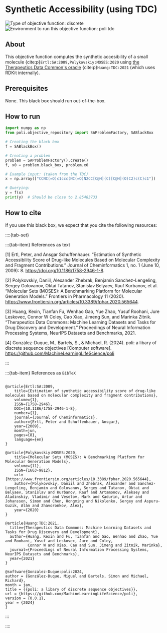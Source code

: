 # Synthetic Accessibility (using TDC)

![Type of objective function: discrete](https://img.shields.io/badge/Type-discrete_inputs-blue)
![Environment to run this objective function: poli tdc](https://img.shields.io/badge/Environment-poli____tdc-teal
)

## About

This objective function computes the synthetic accesibility of a small molecule {cite:p}`Ertl:SA:2009,Polykovskiy:MOSES:2020` using [the Therapeutics Data Common's oracle](https://tdcommons.ai/functions/oracles/#synthetic-accessibility-sa) {cite:p}`Huang:TDC:2021` (which uses RDKit internally).

## Prerequisites

None. This black box should run out-of-the-box.

## How to run

```python
import numpy as np
from poli.objective_repository import SAProblemFactory, SABlackBox

# Creating the black box
f = SABlackBox()

# Creating a problem
problem = SAProblemFactory().create()
f, x0 = problem.black_box, problem.x0

# Example input: (taken from the TDC)
x = np.array(["CCNC(=O)c1ccc(NC(=O)N2CC[C@H](C)[C@H](O)C2)c(C)c1"])

# Querying:
y = f(x)
print(y)  # Should be close to 2.85483733
```

## How to cite

If you use this black box, we expect that you cite the following resources:

::::{tab-set}

:::{tab-item} References as text

[1] Ertl, Peter, and Ansgar Schuffenhauer. “Estimation of Synthetic Accessibility Score of Drug-like Molecules Based on Molecular Complexity and Fragment Contributions.” Journal of Cheminformatics 1, no. 1 (June 10, 2009): 8. https://doi.org/10.1186/1758-2946-1-8.


[2] Polykovskiy, Daniil, Alexander Zhebrak, Benjamin Sanchez-Lengeling, Sergey Golovanov, Oktai Tatanov, Stanislav Belyaev, Rauf Kurbanov, et al. “Molecular Sets (MOSES): A Benchmarking Platform for Molecular Generation Models.” Frontiers in Pharmacology 11 (2020). https://www.frontiersin.org/articles/10.3389/fphar.2020.565644.


[3] Huang, Kexin, Tianfan Fu, Wenhao Gao, Yue Zhao, Yusuf Roohani, Jure Leskovec, Connor W Coley, Cao Xiao, Jimeng Sun, and Marinka Zitnik. “Therapeutics Data Commons: Machine Learning Datasets and Tasks for Drug Discovery and Development.” Proceedings of Neural Information Processing Systems, NeurIPS Datasets and Benchmarks, 2021.

[4] González-Duque, M., Bartels, S., & Michael, R. (2024). poli: a libary of discrete sequence objectives [Computer software]. https://github.com/MachineLearningLifeScience/poli


:::

:::{tab-item} References as `BibTeX`

```

@article{Ertl:SA:2009,
    title={Estimation of synthetic accessibility score of drug-like molecules based on molecular complexity and fragment contributions},
    volume={1},
    ISSN={1758-2946},
    DOI={10.1186/1758-2946-1-8},
    number={1},
    journal={Journal of Cheminformatics},
    author={Ertl, Peter and Schuffenhauer, Ansgar},
    year={2009},
    month=jun,
    pages={8},
    language={en}
}

@article{Polykovskiy:MOSES:2020,
    title={Molecular Sets (MOSES): A Benchmarking Platform for Molecular Generation Models},
    volume={11},
    ISSN={1663-9812},
    url={https://www.frontiersin.org/articles/10.3389/fphar.2020.565644},
    author={Polykovskiy, Daniil and Zhebrak, Alexander and Sanchez-Lengeling, Benjamin and Golovanov, Sergey and Tatanov, Oktai and Belyaev, Stanislav and Kurbanov, Rauf and Artamonov, Aleksey and Aladinskiy, Vladimir and Veselov, Mark and Kadurin, Artur and Johansson, Simon and Chen, Hongming and Nikolenko, Sergey and Aspuru-Guzik, Alán and Zhavoronkov, Alex},
    year={2020}
}

@article{Huang:TDC:2021,
  title={Therapeutics Data Commons: Machine Learning Datasets and Tasks for Drug Discovery and Development},
  author={Huang, Kexin and Fu, Tianfan and Gao, Wenhao and Zhao, Yue and Roohani, Yusuf and Leskovec, Jure and Coley,
          Connor W and Xiao, Cao and Sun, Jimeng and Zitnik, Marinka},
  journal={Proceedings of Neural Information Processing Systems, NeurIPS Datasets and Benchmarks},
  year={2021}
}

@software{Gonzalez-Duque:poli:2024,
author = {González-Duque, Miguel and Bartels, Simon and Michael, Richard},
month = jan,
title = {{poli: a libary of discrete sequence objectives}},
url = {https://github.com/MachineLearningLifeScience/poli},
version = {0.0.1},
year = {2024}
}

```

:::

::::

